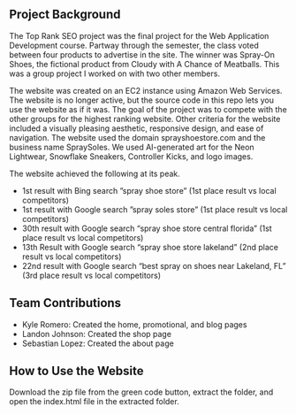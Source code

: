 ## Project Background
The Top Rank SEO project was the final project for the Web Application Development course. 
Partway through the semester, the class voted between four products to advertise in the site.
The winner was Spray-On Shoes, the fictional product from Cloudy with A Chance of Meatballs.
This was a group project I worked on with two other members. 

The website was created on an EC2 instance using Amazon Web Services.
The website is no longer active, but the source code in this repo lets you use the website as if it was.
The goal of the project was to compete with the other groups for the highest ranking website.
Other criteria for the website included a visually pleasing aesthetic, responsive design, and ease of navigation.
The website used the domain sprayshoestore.com and the business name SpraySoles. 
We used AI-generated art for the Neon Lightwear, Snowflake Sneakers, Controller Kicks, and logo images.

The website achieved the following at its peak.
* 1st result with Bing search ”spray shoe store” (1st place result vs local competitors)
* 1st result with Google search ”spray soles store” (1st place result vs local competitors)
* 30th result with Google search “spray shoe store central florida” (1st place result vs local competitors)
* 13th Result with Google search “spray shoe store lakeland” (2nd place result vs local competitors)
* 22nd result with Google search “best spray on shoes near Lakeland, FL” (3rd place result vs local competitors)

## Team Contributions
* Kyle Romero: Created the home, promotional, and blog pages
* Landon Johnson: Created the shop page
* Sebastian Lopez: Created the about page

## How to Use the Website
Download the zip file from the green code button, extract the folder, and open the index.html file in the extracted folder. 

